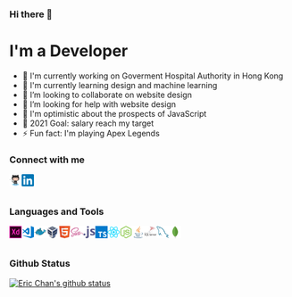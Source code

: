### Hi there 👋

<!--
**ericspiPb/ericspiPb** is a ✨ _special_ ✨ repository because its `README.md` (this file) appears on your GitHub profile.

Here are some ideas to get you started:

- 🔭 I’m currently working on ...
- 🌱 I’m currently learning ...
- 👯 I’m looking to collaborate on ...
- 🤔 I’m looking for help with ...
- 💬 Ask me about ...
- 📫 How to reach me: ...
- 😄 Pronouns: ...
- ⚡ Fun fact: ...
-->

# I'm a Developer
 * 🔭 I'm currently working on Goverment Hospital Authority in Hong Kong
 * 🌱 I'm currently learning design and machine learning
 * 👯 I’m looking to collaborate on website design
 * 🤔 I’m looking for help with website design
 * 💬 I'm optimistic about the prospects of JavaScript
 * 🥅 2021 Goal: salary reach my target
 * ⚡ Fun fact: I'm playing Apex Legends

### Connect with me
[<img align="left" alt="GitHub" width="22px" src="https://raw.githubusercontent.com/ericspiPb/ericspiPb/main/skills/github-icon.svg" />](https://github.com/ericspiPb)
[<img align="left" alt="LinkedIn" width="22px" src="https://raw.githubusercontent.com/ericspiPb/ericspiPb/main/skills/linkedin-icon.svg" />](https://linkedin.com/in/ericspipb)

<br />
<br />

### Languages and Tools
<img align="left" alt="Adobe XD" width="22px" src="https://raw.githubusercontent.com/ericspiPb/ericspiPb/main/skills/adobe-xd-icon.svg" />
<img align="left" alt="Visual Studio Code" width="22px" src="https://raw.githubusercontent.com/ericspiPb/ericspiPb/main/skills/visualstudio_code-icon.svg" />
<img align="left" alt="Docker" width="22px" src="https://raw.githubusercontent.com/ericspiPb/ericspiPb/main/skills/docker-icon.svg" />
<img align="left" alt="VirtualBox" width="22px" src="https://raw.githubusercontent.com/ericspiPb/ericspiPb/main/skills/virtualbox-icon.svg" />
<img align="left" alt="HTML5" width="22px" src="https://raw.githubusercontent.com/ericspiPb/ericspiPb/main/skills/html5-icon.svg" />
<img align="left" alt="SASS" width="22px" src="https://raw.githubusercontent.com/ericspiPb/ericspiPb/main/skills/sass-lang-icon.svg" />
<img align="left" alt="JavaScript" width="22px" src="https://raw.githubusercontent.com/ericspiPb/ericspiPb/main/skills/javascript-icon.svg" />
<img align="left" alt="TypeScript" width="22px" src="https://raw.githubusercontent.com/ericspiPb/ericspiPb/main/skills/typescriptlang-icon.svg" />
<img align="left" alt="ReactJS" width="22px" src="https://raw.githubusercontent.com/ericspiPb/ericspiPb/main/skills/reactjs-icon.svg" />
<img align="left" alt="Node.js" width="22px" src="https://raw.githubusercontent.com/ericspiPb/ericspiPb/main/skills/nodejs-icon.svg" />
<img align="left" alt="Java" width="22px" src="https://raw.githubusercontent.com/ericspiPb/ericspiPb/main/skills/java-icon.svg" />
<img align="left" alt="SQL" width="22px" src="https://raw.githubusercontent.com/ericspiPb/ericspiPb/main/skills/sql-icon.svg" />
<img align="left" alt="MySQL" width="22px" src="https://raw.githubusercontent.com/ericspiPb/ericspiPb/main/skills/mysql-icon.svg" />
<img align="left" alt="MongoDB" width="22px" src="https://raw.githubusercontent.com/ericspiPb/ericspiPb/main/skills/mongodb-icon.svg" />

<br />
<br />

### Github Status
[![Eric Chan's github status](https://github-readme-stats.vercel.app/api?username=ericspiPb)](https://github.com/anuraghazra/github-readme-stats)
